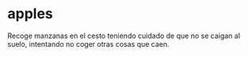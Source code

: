 # apples
Recoge manzanas en el cesto teniendo cuidado de que no se caigan al suelo, intentando no coger otras cosas que caen.
